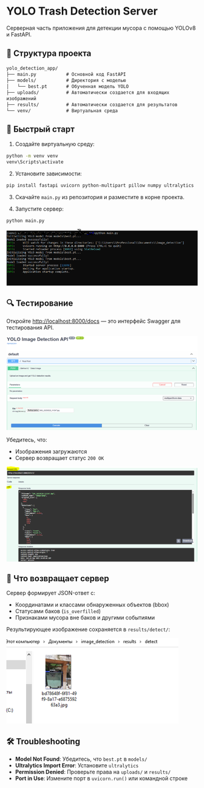 
# YOLO Trash Detection Server

Серверная часть приложения для детекции мусора с помощью YOLOv8 и FastAPI.

## 📁 Структура проекта

```
yolo_detection_app/
├── main.py           # Основной код FastAPI
├── models/           # Директория с моделью
│   └── best.pt       # Обученная модель YOLO
├── uploads/          # Автоматически создается для входящих изображений
├── results/          # Автоматически создается для результатов
└── venv/             # Виртуальная среда
```

## 🚀 Быстрый старт

1. Создайте виртуальную среду:

```bash
python -m venv venv
venv\Scripts\activate
```

2. Установите зависимости:

```bash
pip install fastapi uvicorn python-multipart pillow numpy ultralytics
```

3. Скачайте `main.py` из репозитория и разместите в корне проекта.

4. Запустите сервер:

```bash
python main.py
```

![Сервер запущен](https://github.com/nboravlev/Trash_detection_with_YOLO/blob/main/Docs/unicorn.PNG)

## 🔍 Тестирование

Откройте [http://localhost:8000/docs](http://localhost:8000/docs) — это интерфейс Swagger для тестирования API.

![Swagger UI](https://github.com/nboravlev/Trash_detection_with_YOLO/blob/main/Docs/YOLO%20server.PNG)

Убедитесь, что:

- Изображения загружаются
- Сервер возвращает статус `200 OK`

![Успешный ответ](https://github.com/nboravlev/Trash_detection_with_YOLO/blob/main/Docs/code200.PNG)

## 🧠 Что возвращает сервер

Сервер формирует JSON-ответ с:

- Координатами и классами обнаруженных объектов (bbox)
- Статусами баков (`is_overfilled`)
- Признаками мусора вне баков и другими событиями

Результирующее изображение сохраняется в `results/detect/`:

![Результат](https://github.com/nboravlev/Trash_detection_with_YOLO/blob/main/Docs/detect.PNG)

## 🛠 Troubleshooting

- **Model Not Found**: Убедитесь, что `best.pt` в `models/`
- **Ultralytics Import Error**: Установите `ultralytics`
- **Permission Denied**: Проверьте права на `uploads/` и `results/`
- **Port in Use**: Измените порт в `uvicorn.run()` или командной строке

